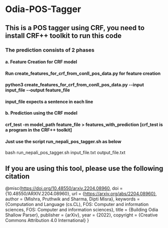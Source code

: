 # Odia-POS-Tagger
## This is a POS tagger using CRF, you need to install CRF++ toolkit to run this code
### The prediction consists of 2 phases
#### a. Feature Creation for CRF model
#### Run create_features_for_crf_from_conll_pos_data.py for feature creation
#### python3 create_features_for_crf_from_conll_pos_data.py --input input_file --output feature_file
#### input_file expects a sentence in each line
#### b. Prediction using the CRF model
#### crf_test -m model_path feature_file > features_with_prediction [crf_test is a program in the CRF++ toolkit]
#### Just use the script run_nepali_pos_tagger.sh as below
bash run_nepali_pos_tagger.sh input_file.txt output_file.txt
## If you are using this tool, please use the following citation
@misc{https://doi.org/10.48550/arxiv.2204.08960,
  doi = {10.48550/ARXIV.2204.08960},
  url = {https://arxiv.org/abs/2204.08960},
  author = {Mishra, Pruthwik and Sharma, Dipti Misra},
  keywords = {Computation and Language (cs.CL), FOS: Computer and information sciences, FOS: Computer and information sciences},
  title = {Building Odia Shallow Parser},
  publisher = {arXiv},
  year = {2022},
  copyright = {Creative Commons Attribution 4.0 International}
} 
